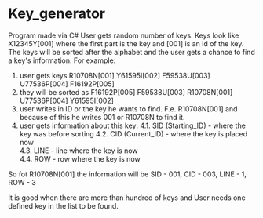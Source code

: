 # Key_generator
Program made via C#
User gets random number of keys. Keys look like X12345Y[001] where the first part is the key and [001] is an id of the key.
The keys will be sorted after the alphabet and the user gets a chance to find a key's information.
For example: 
  1. user gets keys         R10708N[001] Y61595I[002] F59538U[003] U77536P[004] F16192P[005]
  2. they will be sorted as F16192P[005] F59538U[003] R10708N[001] U77536P[004] Y61595I[002]
  3. user writes in ID or the key he wants to find. F.e. R10708N[001] and because of this he writes 001 or R10708N to find it.
  4. user gets information about this key:
    4.1.  SID (Starting_ID) - where the key was before sorting
    4.2.  CID (Current_ID)  - where the key is placed now     
    4.3.  LINE              - line where the key is now        
    4.4.  ROW               - row where the key is now

So fot R10708N[001] the information will be SID - 001, CID - 003, LINE - 1, ROW - 3

It is good when there are more than hundred of keys and User needs one defined key in the list to be found.
